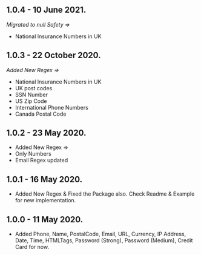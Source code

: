 ## 1.0.4 - 10 June 2021.

_Migrated to null Safety =>_

- National Insurance Numbers in UK

## 1.0.3 - 22 October 2020.

_Added New Regex =>_

- National Insurance Numbers in UK
- UK post codes
- SSN Number
- US Zip Code
- International Phone Numbers
- Canada Postal Code

## 1.0.2 - 23 May 2020.

- Added New Regex =>
- Only Numbers
- Email Regex updated

## 1.0.1 - 16 May 2020.

- Added New Regex & Fixed the Package also. Check Readme & Example for new implementation.

## 1.0.0 - 11 May 2020.

- Added Phone, Name, PostalCode, Email, URL, Currency, IP Address, Date, Time, HTMLTags, Password (Strong), Password (Medium), Credit Card for now.
